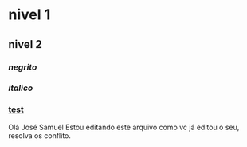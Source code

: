 # nivel 1
## nivel 2
### *negrito*
### _italico_
### [test](http://jose.com)

Olá José Samuel
Estou editando este arquivo 
como vc já editou o seu, resolva os conflito.
